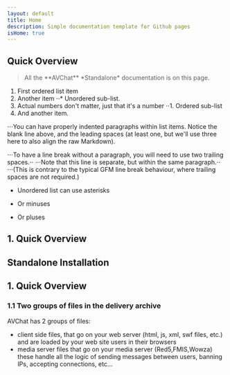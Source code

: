 ```yaml
---
layout: default
title: Home
description: Simple documentation template for Github pages
isHome: true
---
```


<section class="bs-docs-section">
  <h1 id="overview" class="page-header">Quick Overview</h1>

  <blockquote>
    All the **AVChat** *Standalone* documentation is on this page.
  </blockquote>


  1. First ordered list item
2. Another item
⋅⋅* Unordered sub-list.
1. Actual numbers don't matter, just that it's a number
⋅⋅1. Ordered sub-list
4. And another item.

⋅⋅⋅You can have properly indented paragraphs within list items. Notice the blank line above, and the leading spaces (at least one, but we'll use three here to also align the raw Markdown).

⋅⋅⋅To have a line break without a paragraph, you will need to use two trailing spaces.⋅⋅
⋅⋅⋅Note that this line is separate, but within the same paragraph.⋅⋅
⋅⋅⋅(This is contrary to the typical GFM line break behaviour, where trailing spaces are not required.)

* Unordered list can use asterisks
- Or minuses
+ Or pluses

</section>

<section class="bs-docs-section">
  <h1 id="installation" class="page-header">1. Quick Overview</h1>
  <h2 id="install-avchat">Standalone Installation</h2>
  <div>
			<h2>1. Quick Overview</h2>
			<h3>1.1 Two groups of files in the delivery archive</h3>
			<div>
				AVChat has 2 groups of files:
			<ul>
				<li>client side files, that go on your web server (html, js, xml, swf files, etc.) and are loaded by your web site users in their browsers</li>
				<li>media server files that go on your media server (Red5,FMIS,Wowza) these handle all the logic of sending messages between users, banning IPs, accepting connections, etc...</li>
			</ul>
			</div>
	</div>
</section>
